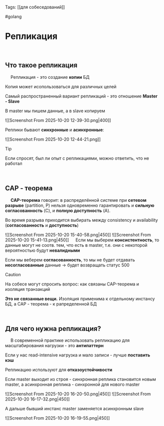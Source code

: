 Tags: [[для собеседований]]

#golang 



# Репликация
 
## Что такое репликация
 
Репликация - это создание **копии** БД

Копия может исопользоваться для различных целей
 

Самый распространенный вариант репликаций - это отношение **Master - Slave**

В master мы пишем данные, а в slave копируем

![[Screenshot From 2025-10-20 12-39-30.png|400]]
  

Реплики бывают **синхронные** и **асинхронные**:

![[Screenshot From 2025-10-20 12-44-21.png]]
 


> [!tip] 
> Если спросят, был ли опыт с репликациями, можно ответить, что не работал 

 
 
## CAP - теорема
 
**CAP-теорема** говорит: в распределённой системе при **сетевом разрыве** (partition, P) нельзя одновременно гарантировать и **сильную согласованность** (C), и **полную доступность** (A). 
 

Во время разрыва приходится выбирать между consistency и availability (**согласованность** и **доступность**)

![[Screenshot From 2025-10-20 15-40-58.png|450]]
![[Screenshot From 2025-10-20 15-41-13.png|450]]
 
Если мы выберем **консистентность**, то данные могут не соотв. тем, что есть в master, т.е. они с некоторой вероятностью будут **невалидными**

Если мы веберем **согласованность**, то мы не будет отдавать **несогласованные** данные -> будет возвращать статус 500
 
> [!caution] 
> На собесе могут спросить вопрос: как связаны CAP-теорема и изоляция транзакций
> 
> **Это не связанные вещи.** Изоляция применима к отдельному инстансу БД, а CAP - теорема - к рапределенной БД 


 
 
## Для чего нужна репликация?
 
В современной практике использовать репликацию для масштабирования нагрузки - это **антипаттерн**

Если у нас read-intensive нагрузка и мало записи - лучше **поставить кэш**
 

Репликацию используют для **отказоустойчивости**

Если master выходит из строя - синхронная реплика становится новым master, а асинхронная реплика - синхронной для нового master

![[Screenshot From 2025-10-20 16-20-50.png|450]]
![[Screenshot From 2025-10-20 16-17-32.png|450]]
 

А дальше бывший инстанс master заменяется асинхронным slave

![[Screenshot From 2025-10-20 16-19-55.png|450]]